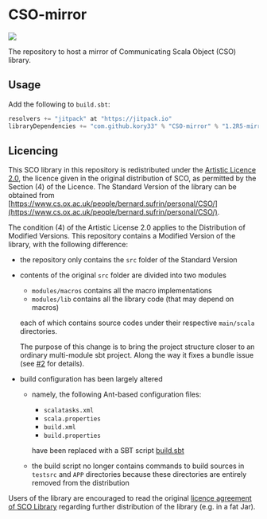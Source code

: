 # CSO-mirror

[![](https://jitpack.io/v/kory33/CSO-mirror.svg)](https://jitpack.io/#kory33/CSO-mirror)

The repository to host a mirror of Communicating Scala Object (CSO) library.

## Usage

Add the following to `build.sbt`:

```sbt
resolvers += "jitpack" at "https://jitpack.io"
libraryDependencies += "com.github.kory33" % "CSO-mirror" % "1.2R5-mirror-v1"
```

## Licencing

This SCO library in this repository is redistributed under the [Artistic Licence 2.0](https://www.cs.ox.ac.uk/people/bernard.sufrin/personal/CSO/ArtisticLicence.txt), the licence given in the original distribution of SCO, as permitted by the Section (4) of the Licence. The Standard Version of the library can be obtained from [https://www.cs.ox.ac.uk/people/bernard.sufrin/personal/CSO/](https://www.cs.ox.ac.uk/people/bernard.sufrin/personal/CSO/).

The condition (4) of the Artistic License 2.0 applies to the Distribution of Modified Versions. This repository contains a Modified Version of the library, with the following difference:
 - the repository only contains the `src` folder of the Standard Version
 - contents of the original `src` folder are divided into two modules
   - `modules/macros` contains all the macro implementations
   - `modules/lib` contains all the library code (that may depend on macros)

   each of which contains source codes under their respective `main/scala` directories.

   The purpose of this change is to bring the project structure closer to an ordinary multi-module sbt project. Along the way it fixes a bundle issue (see [#2](https://github.com/kory33/CSO-mirror/issues/2) for details).
 - build configuration has been largely altered
   - namely, the following Ant-based configuration files:
     - `scalatasks.xml`
     - `scala.properties`
     - `build.xml`
     - `build.properties`
     
     have been replaced with a SBT script [build.sbt](./build.sbt)
   - the build script no longer contains commands to build sources in `testsrc` and `APP` directories
     because these directories are entirely removed from the distribution

Users of the library are encouraged to read the original [licence agreement of SCO Library](https://www.cs.ox.ac.uk/people/bernard.sufrin/personal/CSO/ArtisticLicence.txt) regarding further distribution of the library (e.g. in a fat Jar).
